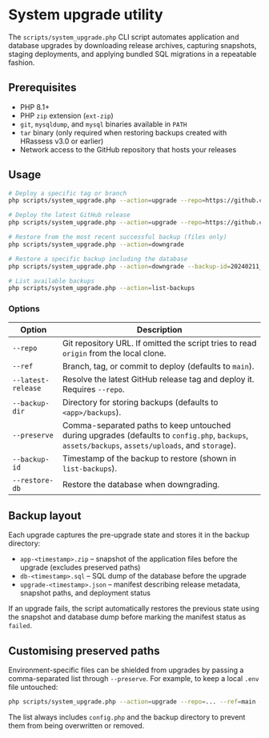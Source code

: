 # System upgrade utility

The `scripts/system_upgrade.php` CLI script automates application and database
upgrades by downloading release archives, capturing snapshots, staging
deployments, and applying bundled SQL migrations in a repeatable fashion.

## Prerequisites

* PHP 8.1+
* PHP `zip` extension (`ext-zip`)
* `git`, `mysqldump`, and `mysql` binaries available in `PATH`
* `tar` binary (only required when restoring backups created with HRassess v3.0 or earlier)
* Network access to the GitHub repository that hosts your releases

## Usage

```bash
# Deploy a specific tag or branch
php scripts/system_upgrade.php --action=upgrade --repo=https://github.com/your-org/HRassessv300.git --ref=v3.1.0

# Deploy the latest GitHub release
php scripts/system_upgrade.php --action=upgrade --repo=https://github.com/your-org/HRassessv300.git --latest-release

# Restore from the most recent successful backup (files only)
php scripts/system_upgrade.php --action=downgrade

# Restore a specific backup including the database
php scripts/system_upgrade.php --action=downgrade --backup-id=20240211_101112 --restore-db

# List available backups
php scripts/system_upgrade.php --action=list-backups
```

### Options

| Option | Description |
|--------|-------------|
| `--repo` | Git repository URL. If omitted the script tries to read `origin` from the local clone. |
| `--ref` | Branch, tag, or commit to deploy (defaults to `main`). |
| `--latest-release` | Resolve the latest GitHub release tag and deploy it. Requires `--repo`. |
| `--backup-dir` | Directory for storing backups (defaults to `<app>/backups`). |
| `--preserve` | Comma-separated paths to keep untouched during upgrades (defaults to `config.php`, `backups`, `assets/backups`, `assets/uploads`, and `storage`). |
| `--backup-id` | Timestamp of the backup to restore (shown in `list-backups`). |
| `--restore-db` | Restore the database when downgrading. |

## Backup layout

Each upgrade captures the pre-upgrade state and stores it in the backup
directory:

* `app-<timestamp>.zip` – snapshot of the application files before the upgrade
  (excludes preserved paths)
* `db-<timestamp>.sql` – SQL dump of the database before the upgrade
* `upgrade-<timestamp>.json` – manifest describing release metadata, snapshot
  paths, and deployment status

If an upgrade fails, the script automatically restores the previous state using
the snapshot and database dump before marking the manifest status as `failed`.

## Customising preserved paths

Environment-specific files can be shielded from upgrades by passing a
comma-separated list through `--preserve`. For example, to keep a local `.env`
file untouched:

```bash
php scripts/system_upgrade.php --action=upgrade --repo=... --ref=main --preserve=.env
```

The list always includes `config.php` and the backup directory to prevent them
from being overwritten or removed.

